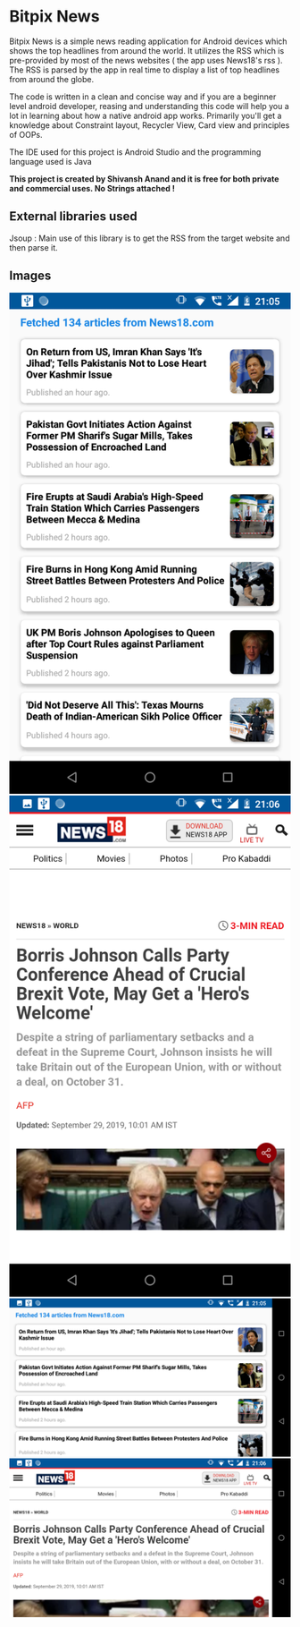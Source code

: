 # Bitpix News #

Bitpix News is a simple news reading application for Android devices which shows the top headlines from around the world.
It utilizes the RSS which is pre-provided by most of the news websites ( the app uses News18's rss ). The RSS is parsed by the app in real time to display a list of top headlines from around the globe.

The code is written in a clean and concise way and if you are a beginner level android developer, reasing and understanding this code will help you a lot in learning about how a native android app works. Primarily you'll get a knowledge about Constraint layout, Recycler View, Card view and principles of OOPs. 

The IDE used for this project is Android Studio and the programming language used is Java

__This project is created by Shivansh Anand and it is free for both private and commercial uses. No Strings attached !__

## External libraries used ##

Jsoup : Main use of this library is to get the RSS from the target website and then parse it. 

## Images ##


![First screenshot of app in portrait mode](https://raw.githubusercontent.com/ShivanshAnand/BitpixNews/master/SCREENSHOT_0.png)
![Second screenshot of app in portrait mode](https://raw.githubusercontent.com/ShivanshAnand/BitpixNews/master/SCREENSHOT_2.png)
![First screenshot of app in landscape mode](https://raw.githubusercontent.com/ShivanshAnand/BitpixNews/master/SCREENSHOT_4.png)
![Second screenshot of app in landscape mode](https://raw.githubusercontent.com/ShivanshAnand/BitpixNews/master/SCREENSHOT_3.png)





